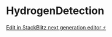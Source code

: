 # HydrogenDetection

[Edit in StackBlitz next generation editor ⚡️](https://stackblitz.com/~/github.com/TusharGupta012735/HydrogenDetection)